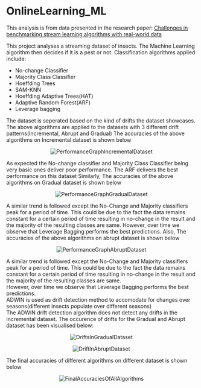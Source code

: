 # OnlineLearning_ML
This analysis is from data presented in the research paper: <a href="https://drive.google.com/file/d/1NusaE6mBEhDd4vosOzGJsJKc2nNoaJ7Y/view?usp=sharing">Challenges in benchmarking stream learning algorithms with real-world data</a>

This project analyses a streaming dataset of insects. The Machine Learning algorithm then decides if it is a pest or not. Classification algorithms applied include:
<ul>
  <li>No-change Classifier</li>
  <li>Majority Class Classifier</li>
  <li>Hoeffding Trees</li>
  <li>SAM-KNN</li>
  <li>Hoeffding Adaptive Trees(HAT)</li>
  <li>Adaptive Random Forest(ARF)</li>
  <li>Leverage bagging</li>
</ul>
The dataset is seperated based on the kind of drifts the dataset showcases. The above algorithms are applied to the datasets with 3 different drift patterns(Incremental, Abrupt and Gradual)
The accuracies of the above algorithms on Incremental dataset is shown below
<p align="center"><img src="https://drive.google.com/uc?export=view&id=1Z0hduh-r-OxRqtg7EKJ5mGNPuPePKHCb" alt="PerformanceGraphIncrementalDataset"></p>
As expected the No-change classifier and Majority Class Classifier being very basic ones deliver poor performance. The ARF delivers the best performance on this dataset
Similarly, The accuracies of the above algorithms on Gradual dataset is shown below
<p align="center"><img src="https://drive.google.com/uc?export=view&id=1f5TKAYWq4D-0tI9pGEsTQv1napDA0eML" alt="PerformanceGraphGradualDataset"></p>
A similar trend is followed except the No-Change and Majority classifiers peak for a period of time. This could be due to the fact the data remains constant for a certain period of time resulting in no-change in the result and the majority of the resulting classes are same. However, over time we observe that Leverage Bagging performs the best predictions.
Also, The accuracies of the above algorithms on abrupt dataset is shown below
<p align="center"><img src="https://drive.google.com/uc?export=view&id=1MDy5SZdW-ah0XXFIP2Xa0r3qpE5afp4i" alt="PerformanceGraphAbruptDataset"></p>
A similar trend is followed except the No-Change and Majority classifiers peak for a period of time. This could be due to the fact the data remains constant for a certain period of time resulting in no-change in the result and the majority of the resulting classes are same.
<br />However, over time we observe that Leverage Bagging performs the best predictions.
<br />ADWIN is used as drift detection method to accomodate for changes over seasons(different insects populate over different seasons)
<br />The ADWIN drift detection algorithm does not detect any drifts in the incremental dataset. The occurence of drifts for the Gradual and Abrupt dataset has been visualised below:
<p align="center"><img src="https://drive.google.com/uc?export=view&id=1lRUvvTOHgC5QBqQL60kHnMGrIIBnIqpD" alt="DriftsInGradualDataset"></p>
<p align="center"><img src="https://drive.google.com/uc?export=view&id=1klA4bQzoka7HwhfCpoI4UgOx4OFXP-0u" alt="DriftInAbruptDataset"></p>
The final accuracies of different algorithms on different dataset is shown below
<p align="center"><img src="https://drive.google.com/uc?export=view&id=11iXLib2u-X9JVS1qnWh3mnBDRXbsqDKe" alt="FinalAccuraciesOfAllAlgorithms"></p>
